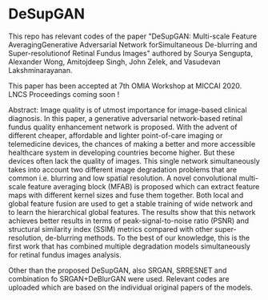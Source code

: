 # DeSupGAN
This repo has relevant codes of the paper "DeSupGAN: Multi-scale Feature AveragingGenerative Adversarial Network forSimultaneous De-blurring and Super-resolutionof Retinal Fundus Images"
authored by Sourya Sengupta, Alexander Wong, Amitojdeep Singh, John Zelek, and Vasudevan Lakshminarayanan.

This paper has been accepted at 7th OMIA Workshop at MICCAI 2020. LNCS Proceedings coming soon !

Abstract: Image quality is of utmost importance for image-based clinical diagnosis. 
In this paper, a generative adversarial network-based retinal fundus quality enhancement network is proposed. With the advent of different cheaper, affordable and lighter point-of-care imaging or telemedicine devices, the chances of making a better and more accessible healthcare system in developing countries become higher. But these devices often lack the quality of images. This single network simultaneously takes into account two different image degradation problems that are common i.e. blurring and low spatial resolution. A novel convolutional multi-scale feature averaging block (MFAB) is proposed which can extract feature maps with different kernel sizes and fuse them together. Both local and global feature fusion are used to get a stable training of wide network and to learn the hierarchical global features. The results show that this network achieves better results in terms of peak-signal-to-noise ratio (PSNR) and structural similarity index (SSIM) metrics compared with other super-resolution, de-blurring methods. To the best of our knowledge, this is the first work that has combined multiple degradation models simultaneously for retinal fundus images analysis.


Other than the proposed DeSupGAN, also SRGAN, SRRESNET and combination fo SRGAN+DeBlurGAN were used. Relevant codes are uploaded which are based on the individual original papers of the models.
